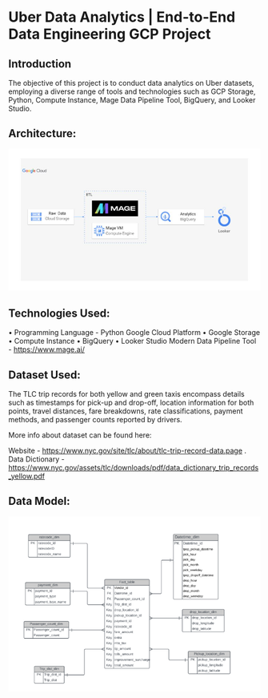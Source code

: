 # Uber Data Analytics | End-to-End Data Engineering GCP Project
## Introduction
The objective of this project is to conduct data analytics on Uber datasets, employing a diverse range of tools and technologies such as GCP Storage, Python, Compute Instance, Mage Data Pipeline Tool, BigQuery, and Looker Studio.

## Architecture:
![DE Project architecture](https://github.com/SriKiranRani/Uber_Data_Engineering/blob/3e4e250f7cefa785a5bb1a79345ea20bddd873b5/DE%20Project%20architecture.jpg)

## Technologies Used:
•	Programming Language - Python
Google Cloud Platform
•	Google Storage
•	Compute Instance
•	BigQuery
•	Looker Studio
Modern Data Pipeline Tool - https://www.mage.ai/

## Dataset Used:
The TLC trip records for both yellow and green taxis encompass details such as timestamps for pick-up and drop-off, location information for both points, travel distances, fare breakdowns, rate classifications, payment methods, and passenger counts reported by drivers.

More info about dataset can be found here:

Website - https://www.nyc.gov/site/tlc/about/tlc-trip-record-data.page .
Data Dictionary - https://www.nyc.gov/assets/tlc/downloads/pdf/data_dictionary_trip_records_yellow.pdf

## Data Model:
![DE project data model](https://github.com/SriKiranRani/Uber_Data_Engineering/blob/3e4e250f7cefa785a5bb1a79345ea20bddd873b5/DE%20project%20data%20model.png)
